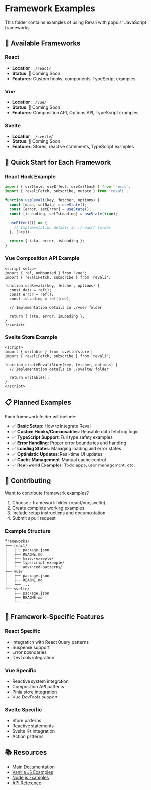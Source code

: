 # Framework Examples

This folder contains examples of using Revali with popular JavaScript frameworks.

## 📁 Available Frameworks

### React
- **Location**: `./react/`
- **Status**: 🚧 Coming Soon
- **Features**: Custom hooks, components, TypeScript examples

### Vue
- **Location**: `./vue/`
- **Status**: 🚧 Coming Soon  
- **Features**: Composition API, Options API, TypeScript examples

### Svelte
- **Location**: `./svelte/`
- **Status**: 🚧 Coming Soon
- **Features**: Stores, reactive statements, TypeScript examples

## 🚀 Quick Start for Each Framework

### React Hook Example
```jsx
import { useState, useEffect, useCallback } from 'react';
import { revaliFetch, subscribe, mutate } from 'revali';

function useRevali(key, fetcher, options) {
  const [data, setData] = useState();
  const [error, setError] = useState();
  const [isLoading, setIsLoading] = useState(true);

  useEffect(() => {
    // Implementation details in ./react/ folder
  }, [key]);

  return { data, error, isLoading };
}
```

### Vue Composition API Example
```vue
<script setup>
import { ref, onMounted } from 'vue';
import { revaliFetch, subscribe } from 'revali';

function useRevali(key, fetcher, options) {
  const data = ref();
  const error = ref();
  const isLoading = ref(true);

  // Implementation details in ./vue/ folder
  
  return { data, error, isLoading };
}
</script>
```

### Svelte Store Example
```svelte
<script>
import { writable } from 'svelte/store';
import { revaliFetch, subscribe } from 'revali';

function createRevaliStore(key, fetcher, options) {
  // Implementation details in ./svelte/ folder
  
  return writable();
}
</script>
```

## 📋 Planned Examples

Each framework folder will include:

- ✅ **Basic Setup**: How to integrate Revali
- ✅ **Custom Hooks/Composables**: Reusable data fetching logic
- ✅ **TypeScript Support**: Full type safety examples
- ✅ **Error Handling**: Proper error boundaries and handling
- ✅ **Loading States**: Managing loading and error states
- ✅ **Optimistic Updates**: Real-time UI updates
- ✅ **Cache Management**: Manual cache control
- ✅ **Real-world Examples**: Todo apps, user management, etc.

## 🤝 Contributing

Want to contribute framework examples?

1. Choose a framework folder (react/vue/svelte)
2. Create complete working examples
3. Include setup instructions and documentation
4. Submit a pull request

### Example Structure
```
frameworks/
├── react/
│   ├── package.json
│   ├── README.md
│   ├── basic-example/
│   ├── typescript-example/
│   └── advanced-patterns/
├── vue/
│   ├── package.json
│   ├── README.md
│   └── ...
└── svelte/
    ├── package.json
    ├── README.md
    └── ...
```

## 🎯 Framework-Specific Features

### React Specific
- Integration with React Query patterns
- Suspense support
- Error boundaries
- DevTools integration

### Vue Specific  
- Reactive system integration
- Composition API patterns
- Pinia store integration
- Vue DevTools support

### Svelte Specific
- Store patterns
- Reactive statements
- Svelte Kit integration
- Action patterns

## 📚 Resources

- [Main Documentation](../../README.md)
- [Vanilla JS Examples](../vanilla-js/)
- [Node.js Examples](../node-js/)
- [API Reference](../../README.md#api-reference)
